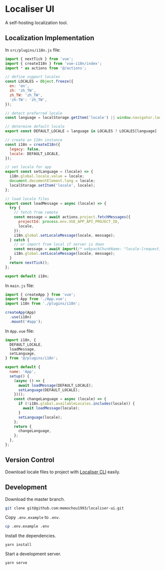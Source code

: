 # Localiser UI

A self-hosting localization tool.

## Localization Implementation

In `src/plugins/i18n.js` file:

```javascript
import { nextTick } from 'vue';
import { createI18n } from 'vue-i18n/index';
import * as actions from '@/actions';

// define support locales
const LOCALES = Object.freeze({
  en: 'en',
  zh: 'zh_TW',
  zh_TW: 'zh_TW',
  'zh-TW': 'zh_TW',
});

// detect preferred locale
const language = localStorage.getItem('locale') || window.navigator.language;

// determine default locale
export const DEFAULT_LOCALE = language in LOCALES ? LOCALES[language] : LOCALES.en;

// create an I18n instance
const i18n = createI18n({
  legacy: false,
  locale: DEFAULT_LOCALE,
});

// set locale for app
export const setLanguage = (locale) => {
  i18n.global.locale.value = locale;
  document.documentElement.lang = locale;
  localStorage.setItem('locale', locale);
};

// load locale files
export const loadMessage = async (locale) => {
  try {
    // fetch from remote
    const message = await actions.project.fetchMessages({
      projectId: process.env.VUE_APP_API_PROJECT_ID,
      locale,
    });
    i18n.global.setLocaleMessage(locale, message);
  } catch {
    // or import from local if server is down
    const message = await import(/* webpackChunkName: "locale-[request]" */ `@/assets/lang/${locale}.json`);
    i18n.global.setLocaleMessage(locale, message);
  }
  return nextTick();
};

export default i18n;
```

In `main.js` file:

```javascript
import { createApp } from 'vue';
import App from './App.vue';
import i18n from './plugins/i18n';

createApp(App)
  .use(i18n)
  .mount('#app');
```

In `App.vue` file:

```javascript
import i18n, {
  DEFAULT_LOCALE,
  loadMessage,
  setLanguage,
} from '@/plugins/i18n';

export default {
  name: 'App',
  setup() {
    (async () => {
      await loadMessage(DEFAULT_LOCALE);
      setLanguage(DEFAULT_LOCALE);
    })();
    const changeLanguage = async (locale) => {
      if (!i18n.global.availableLocales.includes(locale)) {
        await loadMessage(locale);
      }
      setLanguage(locale);
    };
    return {
      changeLanguage,
    };
  },
};
```

## Version Control

Download locale files to project with [Localiser CLI](https://github.com/memochou1993/localiser-cli) easily.

## Development

Download the master branch.

```BASH
git clone git@github.com:memochou1993/localiser-ui.git
```

Copy `.env.example` to `.env`.

```BASH
cp .env.example .env
```

Install the dependencies.

```
yarn install
```

Start a development server.

```
yarn serve
```

